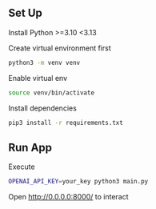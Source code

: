 ## Set Up
Install Python >=3.10 <3.13

Create virtual environment first
```bash
python3 -m venv venv
```
Enable virtual env
```bash
source venv/bin/activate
```
Install dependencies
```bash
pip3 install -r requirements.txt
```
## Run App
Execute
```bash
OPENAI_API_KEY=your_key python3 main.py
```
Open http://0.0.0.0:8000/ to interact